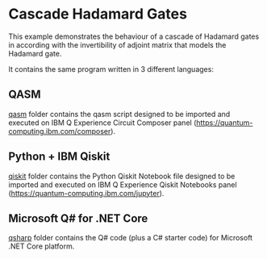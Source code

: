 # Cascade Hadamard Gates

This example demonstrates the behaviour of a cascade of Hadamard gates in according with the invertibility of adjoint matrix that models the Hadamard gate.

It contains the same program written in 3 different languages:

## QASM
[qasm](./qasm) folder contains the qasm script designed to be imported and executed on IBM Q Experience Circuit Composer panel (https://quantum-computing.ibm.com/composer).

## Python + IBM Qiskit
[qiskit](./qiskit) folder contains the Python Qiskit Notebook file designed to be imported and executed on IBM Q Experience Qiskit Notebooks panel (https://quantum-computing.ibm.com/jupyter).

## Microsoft Q# for .NET Core
[qsharp](./qsharp) folder contains the Q# code (plus a C# starter code) for Microsoft .NET Core platform.

